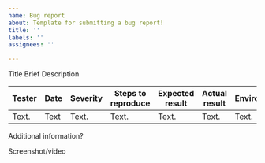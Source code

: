 ```yaml
---
name: Bug report
about: Template for submitting a bug report!
title: ''
labels: ''
assignees: ''

---
```


Title
Brief Description

| Tester  | Date | Severity |  Steps to reproduce | Expected result | Actual result | Enviroment |
| --------- | ------- | ------------| -----------------------------| -----------------------| ------------------|------------------|
| Text.     | Text  | Text.       | Text.                             | Text.                     | Text.               | Text.              |

Additional information?

Screenshot/video
